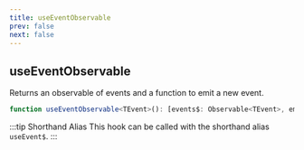 ```yaml
---
title: useEventObservable
prev: false
next: false
---
```


## useEventObservable

Returns an observable of events and a function to emit a new event.

```ts
function useEventObservable<TEvent>(): [events$: Observable<TEvent>, emit: Emit<TEvent>];
```

:::tip Shorthand Alias
This hook can be called with the shorthand alias `useEvent$`.
:::
